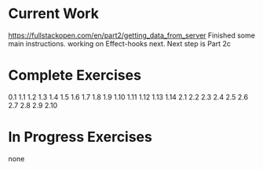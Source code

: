 # Current Work
https://fullstackopen.com/en/part2/getting_data_from_server
Finished some main instructions. working on Effect-hooks next. 
Next step is Part 2c

# Complete Exercises
0.1
1.1
1.2
1.3
1.4
1.5
1.6
1.7
1.8
1.9
1.10
1.11
1.12
1.13
1.14
2.1
2.2
2.3
2.4
2.5
2.6
2.7
2.8
2.9
2.10

# In Progress Exercises
none